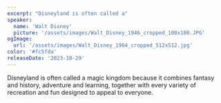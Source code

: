 ```yaml
---
excerpt: "Disneyland is often called a"
speaker:
  name: 'Walt Disney'
  picture: '/assets/images/Walt_Disney_1946_cropped_100x100.JPG'
ogImage:
  url: '/assets/images/Walt_Disney_1964_cropped_512x512.jpg'
color: '#fc5fda'
releaseDate: '2023-10-29'
---
```

Disneyland is often called a magic kingdom because it combines fantasy and history, adventure and learning, together with every variety of recreation and fun designed to appeal to everyone.

